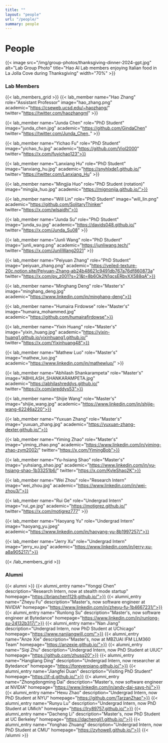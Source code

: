 ```yaml
---
title: ""
layout: "people"
url: "/people/"
summary: people
---
```

# People

<!-- {{< image src="/img/group-photos/thanksgiving-dinner-2024-orig.jpg" alt="Lab Group Photo" title="Hao AI Lab members enjoying Italian food in La Jolla Cove during Thanksgiving" width="70%" >}} -->

{{< image src="/img/group-photos/thanksgiving-dinner-2024-gpt.jpg" alt="Lab Group Photo" title="Hao AI Lab members enjoying Italian food in La Jolla Cove during Thanksgiving" width="70%" >}}


### Lab Members

{{< lab_members_grid >}}
{{< lab_member name="Hao Zhang" role="Assistant Professor" image="hao_zhang.png" academic="https://cseweb.ucsd.edu/~haozhang/" twitter="https://twitter.com/haozhangml" >}}

{{< lab_member name="Junda Chen" role="PhD Student" image="junda_chen.jpg" academic="https://github.com/GindaChen" twitter="https://twitter.com/Junda_Chen_" >}}

{{< lab_member name="Yichao Fu" role="PhD Student" image="yichao_fu.jpg" academic="https://github.com/Viol2000" twitter="https://x.com/fuyichao123">}}

{{< lab_member name="Lanxiang Hu" role="PhD Student" image="lanxiang_hu.jpg" academic="https://snyhlxde1.github.io/" twitter="https://twitter.com/Lanxiang_Hu" >}}

{{< lab_member name="Mingjia Huo" role="PhD Student (rotation)" image="mingjia_huo.jpg" academic="https://mignonjia.github.io/">}}

{{< lab_member name="Will Lin" role="PhD Student" image="will_lin.png" academic="https://github.com/SolitaryThinker" twitter="https://x.com/wlsaidhi">}}

{{< lab_member name="Junda Su" role="PhD Student" image="junda_su.jpg" academic="https://davids048.github.io/" twitter="https://x.com/Junda_Su08" >}}

{{< lab_member name="Junli Wang" role="PhD Student" image="junli_wang.png" academic="https://junliwang.tech/" twitter="https://x.com/JunliWang2021" >}}

{{< lab_member name="Peiyuan Zhang" role="PhD Student" image="peiyuan_zhang.png" academic="https://veiled-texture-20c.notion.site/Peiyuan-Zhang-ab24b48621c9491db767a76df860873a" twitter="https://x.com/py_z001?s=21&t=8b6Ok2N1qcsERbvXX588qA">}}

{{< lab_member name="Minghang Deng" role="Master's" image="minghang_deng.jpg" academic="https://www.linkedin.com/in/minghang-deng">}}

{{< lab_member name="Humaira Firdowse" role="Master's" image="humaira_mohammed.jpg" academic="https://github.com/humairafirdowse">}}

<!-- 
{{< lab_member name="Ashwin Ramachandran" role="Master's" image="ashwin_ramachandran.jpg" academic="https://ashwinramachandran2002.github.io/">}}
-->

{{< lab_member name="Yixin Huang" role="Master's" image="yixin_huang.jpg" academic="https://yixin-huang1.github.io/yixinhuang1.github.io/" twitter="https://x.com/Yixinhuang48">}}

{{< lab_member name="Mathew Luo" role="Master's" image="mathew_luo.jpg" academic="https://www.linkedin.com/in/mathewluo/" >}}

{{< lab_member name="Abhilash Shankarampeta" role="Master's" image="ABHILASH_SHANKARAMPETA.jpg" academic="https://abhilashreddys.github.io/" twitter="https://x.com/areddys53">}}

{{< lab_member name="Shijie Wang" role="Master's" image="shijie_wang.jpg" academic="https://www.linkedin.com/in/shijie-wang-62246a220">}}

<!-- 
{{< lab_member name="Daniel Zhao" role="Master's" image="daniel_zhao.png" academic="https://astradzhao.github.io/" twitter="https://x.com/astradzhao">}}
-->

{{< lab_member name="Yuxuan Zhang" role="Master's" image="yuxuan_zhang.jpg" academic="https://yuxuan-zhang-dexter.github.io/">}}

{{< lab_member name="Yiming Zhao" role="Master's" image="yiming_zhao.png" academic="https://www.linkedin.com/in/yiming-zhao-zym2002/" twitter="https://x.com/YimingBob">}}


{{< lab_member name="Yu-hsiang Shao" role="Master's" image="yuhsiang_shao.jpg" academic="https://www.linkedin.com/in/yu-hsiang-shao-1b33251b6/" twitter="https://x.com/KyleShao2K">}}


<!--
{{< lab_member name="Yongqi Chen" role="Research Intern" image="yongqi_chen.jpg" academic="https://brianchen1129.github.io/">}}
-->

{{< lab_member name="Wei Zhou" role="Research Intern" image="wei_zhou.jpg" academic="https://www.linkedin.com/in/wei-zhou3/">}} 

<!-- 
{{< lab_member name="Jason Kong" role="Undergrad Intern" image="jason_kong.jpg" academic="https://www.jasonkongie.com/" twitter="https://x.com/JasonkongLLM">}}
-->

<!-- {{< lab_member name="Jonathan Nitisastro" role="Undergrad Intern" image="jonathan_nitisastro.jpg" academic="https://www.linkedin.com/in/jonathan-nitisastro-ba781b193/">}} 
-->

{{< lab_member name="Rui Ge" role="Undergrad Intern" image="rui_ge.jpg" academic="https://motigrez.github.io/" twitter="https://x.com/motigrez777" >}}

{{< lab_member name="Haoyang Yu" role="Undergrad Intern" image="haoyang_yu.jpeg" academic="https://www.linkedin.com/in/haoyang-yu-8b1997257/">}}

{{< lab_member name="Jerry Xu" role="Undergrad Intern" image="jerry_xu.jpg" academic="https://www.linkedin.com/in/jerry-xu-a8a905217/">}}

{{< /lab_members_grid >}}

### Alumni
{{< alumni >}}
{{< alumni_entry name="Yongqi Chen" description="Research Intern, now at stealth mode startup" homepage="https://brianchen1129.github.io/">}}
{{< alumni_entry name="Zheyu Fu" description="Master's, now software engineer at NVIDIA" homepage="https://www.linkedin.com/in/zheyu-fu-1b4667231/">}}
{{< alumni_entry name="Runlong Su" description="Master's, now software engineer at Bytedance" homepage="https://www.linkedin.com/in/runlong-su-24132b317/">}}
{{< alumni_entry name="Nan Jiang" description="Undergrad Intern, now PhD Student at UChicago" homepage="https://www.nanjiangwill.com/">}}
{{< alumni_entry name="Anze Xie" description="Master's, now at MBZUAI IFM LLM360 Team" homepage="https://anzexie.github.io/">}}
{{< alumni_entry name="Siqi Zhu" description="Undergrad Intern, now PhD Student at UIUC" homepage="https://github.com/zhusq20">}}
{{< alumni_entry name="Hangliang Ding" description="Undergrad Intern, now researcher at Bytedance" homepage="https://foreverpiano.github.io/">}}
{{< alumni_entry name="Jiangfei Duan" description="Visiting PhD Student" homepage="https://jf-d.github.io/">}}
{{< alumni_entry name="Zhongdongming Dai" description="Master's, now software engineer at NVIDIA" homepage="https://www.linkedin.com/in/andy-dai-says-hi/">}}
{{< alumni_entry name="Hexu Zhao" description="Undergrad Intern, now PhD Student at NYU" homepage="https://github.com/TarzanZhao">}}
{{< alumni_entry name="Runyu Lu" description="Undergrad Intern, now PhD Student at UMich" homepage="https://lry89757.github.io/">}}
{{< alumni_entry name="Dacheng Li" description="Master's, now PhD Student at UC Berkeley" homepage="https://dachengli1.github.io/">}}
{{< alumni_entry name="Yonghao Zhuang" description="Undergrad Intern, now PhD Student at CMU" homepage="https://zyhowell.github.io/">}}
{{< /alumni >}}
